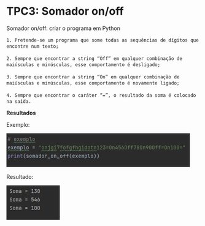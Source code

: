 # TPC3: Somador on/off

Somador on/off: criar o programa em Python

    1. Pretende-se um programa que some todas as sequências de dígitos que encontre num texto;

    2. Sempre que encontrar a string “Off” em qualquer combinação de maiúsculas e minúsculas, esse comportamento é desligado;

    3. Sempre que encontrar a string “On” em qualquer combinação de maiúsculas e minúsculas, esse comportamento é novamente ligado;

    4. Sempre que encontrar o caráter “=”, o resultado da soma é colocado na saída.


**Resultados**

Exemplo:

![imagem do exemplo](imagens/exemplo.png)

Resultado:

![imagem do resultado](imagens/resultado.png)